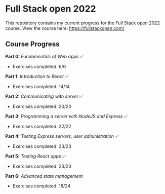 # Full Stack open 2022

This repository contains my current progress for the Full Stack open 2022 course. View the course here: https://fullstackopen.com/

## Course Progress

**Part 0:** *Fundamentals of Web apps* ✅
- Exercises completed: 6/6

**Part 1:** *Introduction to React* ✅
- Exercises completed: 14/14

**Part 2:** *Communicating with server* ✅
- Exercises completed: 20/20

**Part 3:** *Programming a server with NodeJS and Express* ✅
- Exercises completed: 22/22

**Part 4:** *Testing Express servers, user administration* ✅
- Exercises completed: 23/23

**Part 5:** *Testing React apps* ✅
- Exercises completed: 23/23

**Part 6:** *Advanced state management*
- Exercises completed: 18/24